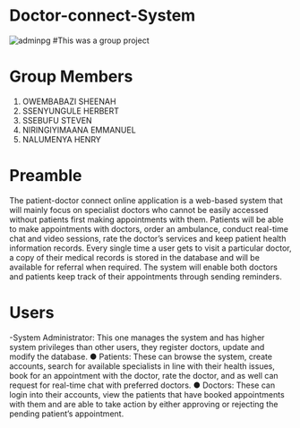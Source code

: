 # Doctor-connect-System
![adminpg](https://user-images.githubusercontent.com/88632439/206696318-f1b3ab67-5aa2-4074-ad28-1e362b466d58.png)
#This was a group project
# Group Members
1. OWEMBABAZI SHEENAH
2. SSENYUNGULE HERBERT
3. SSEBUFU STEVEN 
4. NIRINGIYIMAANA EMMANUEL
5. NALUMENYA HENRY

# Preamble
The patient-doctor connect online application is a web-based system that will mainly focus on specialist doctors who cannot be easily accessed without patients first making appointments with them. Patients will be able to make appointments with doctors, order an ambulance, conduct real-time chat and video sessions, rate the doctor’s services and keep patient health information records.
Every single time a user gets to visit a particular doctor, a copy of their medical records is stored in the database and will be available for referral when required.
The system will enable both doctors and patients keep track of their appointments through sending reminders.

# Users
-System Administrator: This one manages the system and has higher system privileges
than other users, they register doctors, update and modify the database.
● Patients: These can browse the system, create accounts, search for available specialists in
line with their health issues, book for an appointment with the doctor, rate the doctor, and
as well can request for real-time chat with preferred doctors.
● Doctors: These can login into their accounts, view the patients that have booked
appointments with them and are able to take action by either approving or rejecting the
pending patient’s appointment.
